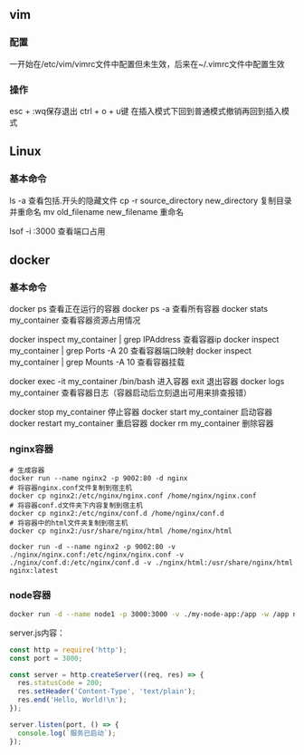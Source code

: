 ## vim
### 配置
一开始在/etc/vim/vimrc文件中配置但未生效，后来在~/.vimrc文件中配置生效

### 操作
esc + :wq保存退出
ctrl + o + u键 在插入模式下回到普通模式撤销再回到插入模式

## Linux
### 基本命令
ls -a 查看包括.开头的隐藏文件
cp -r source_directory new_directory 复制目录并重命名
mv old_filename new_filename 重命名

lsof -i :3000 查看端口占用
## docker

### 基本命令
docker ps 查看正在运行的容器
docker ps -a 查看所有容器
docker stats my_container 查看容器资源占用情况

docker inspect my_container | grep IPAddress 查看容器ip
docker inspect my_container | grep Ports -A 20 查看容器端口映射
docker inspect my_container | grep Mounts -A 10 查看容器挂载

docker exec -it my_container /bin/bash 进入容器 exit 退出容器
docker logs my_container 查看容器日志（容器启动后立刻退出可用来排查报错）

docker stop my_container 停止容器
docker start my_container 启动容器
docker restart my_container 重启容器
docker rm my_container 删除容器

### nginx容器
```
# 生成容器
docker run --name nginx2 -p 9002:80 -d nginx
# 将容器nginx.conf文件复制到宿主机
docker cp nginx2:/etc/nginx/nginx.conf /home/nginx/nginx.conf
# 将容器conf.d文件夹下内容复制到宿主机
docker cp nginx2:/etc/nginx/conf.d /home/nginx/conf.d
# 将容器中的html文件夹复制到宿主机
docker cp nginx2:/usr/share/nginx/html /home/nginx/html
```

```
docker run -d --name nginx2 -p 9002:80 -v ./nginx/nginx.conf:/etc/nginx/nginx.conf -v ./nginx/conf.d:/etc/nginx/conf.d -v ./nginx/html:/usr/share/nginx/html nginx:latest
```

### node容器
```bash
docker run -d --name node1 -p 3000:3000 -v ./my-node-app:/app -w /app node:latest node server.js
```

server.js内容：
```js
const http = require('http');
const port = 3000;

const server = http.createServer((req, res) => {
  res.statusCode = 200;
  res.setHeader('Content-Type', 'text/plain');
  res.end('Hello, World!\n');
});

server.listen(port, () => {
  console.log(`服务已启动`);
});
```